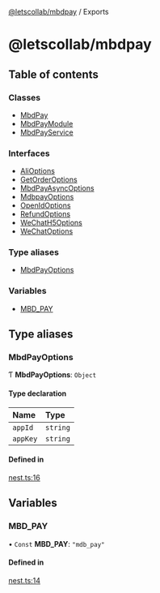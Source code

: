 [@letscollab/mbdpay](README.md) / Exports

# @letscollab/mbdpay

## Table of contents

### Classes

- [MbdPay](classes/MbdPay.md)
- [MbdPayModule](classes/MbdPayModule.md)
- [MbdPayService](classes/MbdPayService.md)

### Interfaces

- [AliOptions](interfaces/AliOptions.md)
- [GetOrderOptions](interfaces/GetOrderOptions.md)
- [MbdPayAsyncOptions](interfaces/MbdPayAsyncOptions.md)
- [MdbpayOptions](interfaces/MdbpayOptions.md)
- [OpenIdOptions](interfaces/OpenIdOptions.md)
- [RefundOptions](interfaces/RefundOptions.md)
- [WeChatH5Options](interfaces/WeChatH5Options.md)
- [WeChatOptions](interfaces/WeChatOptions.md)

### Type aliases

- [MbdPayOptions](modules.md#mbdpayoptions)

### Variables

- [MBD\_PAY](modules.md#mbd_pay)

## Type aliases

### MbdPayOptions

Ƭ **MbdPayOptions**: `Object`

#### Type declaration

| Name | Type |
| :------ | :------ |
| `appId` | `string` |
| `appKey` | `string` |

#### Defined in

[nest.ts:16](https://github.com/nawb-letscollab/mbdpay/blob/b88957d/src/nest.ts#L16)

## Variables

### MBD\_PAY

• `Const` **MBD\_PAY**: ``"mdb_pay"``

#### Defined in

[nest.ts:14](https://github.com/nawb-letscollab/mbdpay/blob/b88957d/src/nest.ts#L14)
